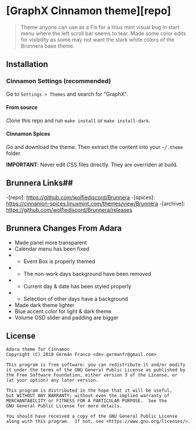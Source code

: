 # [GraphX Cinnamon theme][repo]
> Theme anyone can use as a Fix for a linux mint visual bug in start menu where the left scroll bar seems to tear. 
Made some color edits for visibility as some may not want the stark white colors of the Brunnera base theme.

## Installation
### Cinnamon Settings (recommended)
Go to `Settings > Themes` and search for "GraphX".

#### From source
Clone this repo and run `make install` or `make install-dark`.

#### Cinnamon Spices
Go and download the theme. Then extract the content into your `~/.theme` folder.


**IMPORTANT**: Never edit CSS files directly. They are overriden at build.

## Brunnera Links##
-[repo]: https://github.com/wolfiediscord/Brunnera
-[spices]: https://cinnamon-spices.linuxmint.com/themes/view/Brunnera
-[archive]: https://github.com/wolfiediscord/Brunnera/releases


## Brunnera Changes From Adara
- Made panel more transparent
- Calendar menu has been fixed
- - Event Box is properly themed
- - The non-work days background have been removed
- - Current day & date has been styled properly
- - Selection of other days have a background
- Made dark theme lighter
- Blue accent color for light & dark theme
- Volume OSD slider and padding are bigger

## License
```
Adara theme for Cinnamon
Copyright (C) 2018 Germán Franco <dev.germanfr@gmail.com>

This program is free software: you can redistribute it and/or modify
it under the terms of the GNU General Public License as published by
the Free Software Foundation, either version 3 of the License, or
(at your option) any later version.

This program is distributed in the hope that it will be useful,
but WITHOUT ANY WARRANTY; without even the implied warranty of
MERCHANTABILITY or FITNESS FOR A PARTICULAR PURPOSE.  See the
GNU General Public License for more details.

You should have received a copy of the GNU General Public License
along with this program.  If not, see <https://www.gnu.org/licenses/>.
```

